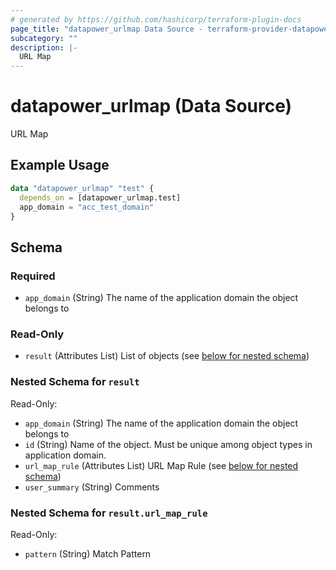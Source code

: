 ```yaml
---
# generated by https://github.com/hashicorp/terraform-plugin-docs
page_title: "datapower_urlmap Data Source - terraform-provider-datapower"
subcategory: ""
description: |-
  URL Map
---
```


# datapower_urlmap (Data Source)

URL Map

## Example Usage

```terraform
data "datapower_urlmap" "test" {
  depends_on = [datapower_urlmap.test]
  app_domain = "acc_test_domain"
}
```

<!-- schema generated by tfplugindocs -->
## Schema

### Required

- `app_domain` (String) The name of the application domain the object belongs to

### Read-Only

- `result` (Attributes List) List of objects (see [below for nested schema](#nestedatt--result))

<a id="nestedatt--result"></a>
### Nested Schema for `result`

Read-Only:

- `app_domain` (String) The name of the application domain the object belongs to
- `id` (String) Name of the object. Must be unique among object types in application domain.
- `url_map_rule` (Attributes List) URL Map Rule (see [below for nested schema](#nestedatt--result--url_map_rule))
- `user_summary` (String) Comments

<a id="nestedatt--result--url_map_rule"></a>
### Nested Schema for `result.url_map_rule`

Read-Only:

- `pattern` (String) Match Pattern
